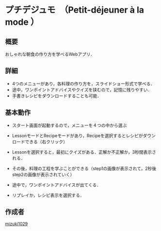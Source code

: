 # プチデジュモ　（Petit-déjeuner à la mode ）

## 概要
おしゃれな朝食の作り方を学べるWebアプリ．

## 詳細
- 4つのメニューがあり，各料理の作り方を，スライドショー形式で学べる．
- 途中，ワンポイントアドバイスやクイズを挟むので，記憶に残りやすい．
- 手書きレシピをダウンロードすることも可能．

## 基本動作
- スタート画面が起動するので，メニューを４つの中から選ぶ

- LessonモードとRecipeモードがあり，Recipeを選択するとレシピがダウンロードできる（右クリック）

- Lessonを選択すると，最初にクイズがある．正解か不正解か，3秒間表示される．

- その後，料理の工程を学ぶことができる（step1の画像が表示されて，2秒後step2の画像が表示されていく）

- 途中で，ワンポイントアドバイスが出てくる．

- リプレイか，レシピ表示を選択する．

## 作成者
[mizuki1029](https://github.com/mizuki1029)
